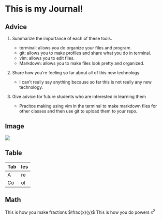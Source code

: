 # This is my Journal!

## Advice
1. Summarize the importance of each of these tools.
    - terminal: allows you do organize your files and program.
    - git: allows you to make profiles and share what you do in terminal.
    - vim: allows you to edit files.
    - Markdown: allows you to make files look pretty and organized.

2. Share how you're feeling so far about all of this new technology
    - I can't really say anything because so far this is not really any new technology.

3. Give advice for future students who are interested in learning them
    - Pracitce making using vim in the terminal to make markdown files for other classes and then use git to upload them to your repo.

## Image
![](https://www.google.com/url?sa=i&url=https%3A%2F%2Fgratisography.com%2F&psig=AOvVaw2slCRgIRZPa5Onmk7njQBc&ust=1729097480178000&source=images&cd=vfe&opi=89978449&ved=0CBQQjRxqFwoTCPi27ZvskIkDFQAAAAAdAAAAABAE)

## Table
|Tab |les |
|----|----|
|A   |re  |
|Co  |ol  |

## Math
This is how you make fractions $\frac{x}{y}$ 
This is how you do powers $x^2$

